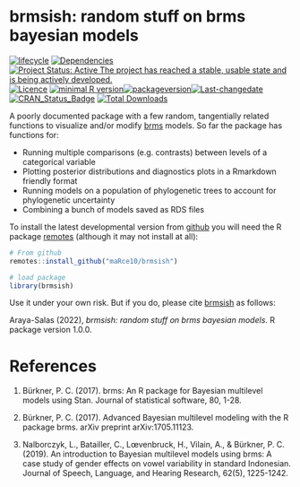 brmsish: random stuff on brms bayesian models
================

<!-- README.md is generated from README.Rmd. Please edit that file -->

[![lifecycle](https://lifecycle.r-lib.org/articles/figures/lifecycle-experimental.svg)](https://lifecycle.r-lib.org/articles/stages.html)
[![Dependencies](https://tinyverse.netlify.com/badge/brmsish)](https://cran.r-project.org/package=brmsish)
[![Project Status: Active The project has reached a stable, usable state
and is being actively
developed.](https://www.repostatus.org/badges/latest/active.svg)](https://www.repostatus.org/#active)
[![Licence](https://img.shields.io/badge/https://img.shields.io/badge/licence-GPL--2-blue.svg.svg)](https://www.gnu.org/licenses/gpl-3.0.en.html)
[![minimal R
version](https://img.shields.io/badge/R%3E%3D-%3E=%203.5.0-6666ff.svg)](https://cran.r-project.org/)[![packageversion](https://img.shields.io/badge/Package%20version-1.0.0-orange.svg?style=flat-square)](commits/develop)[![Last-changedate](https://img.shields.io/badge/last%20change-2022--10--25-yellowgreen.svg)](/commits/master)
[![CRAN_Status_Badge](https://www.r-pkg.org/badges/version/brmsish)](https://cran.r-project.org/package=brmsish)
[![Total
Downloads](https://cranlogs.r-pkg.org/badges/grand-total/brmsish)](https://cranlogs.r-pkg.org/badges/grand-total/brmsish)

A poorly documented package with a few random, tangentially related
functions to visualize and/or modify
[brms](https://paul-buerkner.github.io/brms/index.html) models. So far
the package has functions for:

-   Running multiple comparisons (e.g. contrasts) between levels of a
    categorical variable
-   Plotting posterior distributions and diagnostics plots in a
    Rmarkdown friendly format
-   Running models on a population of phylogenetic trees to account for
    phylogenetic uncertainty
-   Combining a bunch of models saved as RDS files

<!-- Unlike other packages for setting up research compendiums, `brmsish` has very simple functionality. Hence, users can focus on the research project itself rather than on learning how to use a new R package. -->

To install the latest developmental version from
[github](https://github.com/) you will need the R package
[remotes](https://cran.r-project.org/package=remotes) (although it may
not install at all):

``` r
# From github
remotes::install_github("maRce10/brmsish")

# load package
library(brmsish)
```

Use it under your own risk. But if you do, please cite
[brmsish](https://marce10.github.io/brmsish/) as follows:

Araya-Salas (2022), *brmsish: random stuff on brms bayesian models*. R
package version 1.0.0.

# References

1.  Bürkner, P. C. (2017). brms: An R package for Bayesian multilevel
    models using Stan. Journal of statistical software, 80, 1-28.

2.  Bürkner, P. C. (2017). Advanced Bayesian multilevel modeling with
    the R package brms. arXiv preprint arXiv:1705.11123.

3.  Nalborczyk, L., Batailler, C., Lœvenbruck, H., Vilain, A., &
    Bürkner, P. C. (2019). An introduction to Bayesian multilevel models
    using brms: A case study of gender effects on vowel variability in
    standard Indonesian. Journal of Speech, Language, and Hearing
    Research, 62(5), 1225-1242.
